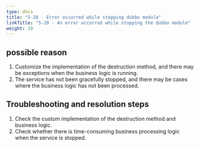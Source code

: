 ```yaml
---
type: docs
title: "5-20 - Error occurred while stopping dubbo module"
linkTitle: "5-20 - An error occurred while stopping the dubbo module"
weight: 20
---
```


## possible reason

1. Customize the implementation of the destruction method, and there may be exceptions when the business logic is running.
2. The service has not been gracefully stopped, and there may be cases where the business logic has not been processed.

## Troubleshooting and resolution steps

1. Check the custom implementation of the destruction method and business logic.
2. Check whether there is time-consuming business processing logic when the service is stopped.

<p style="margin-top: 3rem;"> </p>